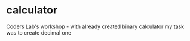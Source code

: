 # calculator
Coders Lab's workshop - with already created binary calculator my task was to create decimal one
